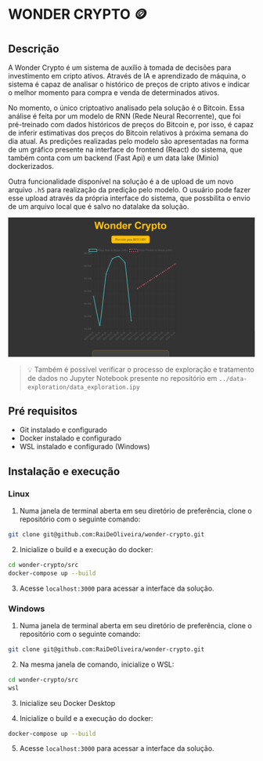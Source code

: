 # WONDER CRYPTO 🪙

## Descrição

A Wonder Crypto é um sistema de auxílio à tomada de decisões para investimento em cripto ativos. Através de IA e aprendizado de máquina, o sistema é capaz de analisar o histórico de preços de cripto ativos e indicar o melhor momento para compra e venda de determinados ativos.

No momento, o único criptoativo analisado pela solução é o Bitcoin. Essa análise é feita por um modelo de RNN (Rede Neural Recorrente), que foi pré-treinado com dados históricos de preços do Bitcoin e, por isso, é capaz de inferir estimativas dos preços do Bitcoin relativos à próxima semana do dia atual. As predições realizadas pelo modelo são apresentadas na forma de um gráfico presente na interface do frontend (React) do sistema, que também conta com um backend (Fast Api) e um data lake (Minio) dockerizados.

Outra funcionalidade disponível na solução é a de upload de um novo arquivo ``.h5`` para realização da predição pelo modelo. O usuário pode fazer esse upload através da própria interface do sistema, que possbilita o envio de um arquivo local que é salvo no datalake da solução.

![Preview frontend](./assets/frontend.png)

> :bulb: Também é possível verificar o processo de exploração e tratamento de dados no Jupyter Notebook presente no repositório em `../data-exploration/data_exploration.ipy`

## Pré requisitos

- Git instalado e configurado
- Docker instalado e configurado
- WSL instalado e configurado (Windows)

## Instalação e execução

### Linux

1. Numa janela de terminal aberta em seu diretório de preferência, clone o repositório com o seguinte comando:

```bash
git clone git@github.com:RaiDeOliveira/wonder-crypto.git
```

2. Inicialize o build e a execução do docker:

```bash
cd wonder-crypto/src
docker-compose up --build
```

3. Acesse `localhost:3000` para acessar a interface da solução.


### Windows

1. Numa janela de terminal aberta em seu diretório de preferência, clone o repositório com o seguinte comando:

```bash
git clone git@github.com:RaiDeOliveira/wonder-crypto.git
```

2. Na mesma janela de comando, inicialize o WSL:

```bash
cd wonder-crypto/src
wsl
```

3. Inicialize seu Docker Desktop

4. Inicialize o build e a execução do docker:

```bash
docker-compose up --build
```

5. Acesse `localhost:3000` para acessar a interface da solução.
